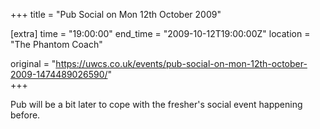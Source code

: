 +++
title = "Pub Social on Mon 12th October 2009"

[extra]
time = "19:00:00"
end_time = "2009-10-12T19:00:00Z"
location = "The Phantom Coach"

original = "https://uwcs.co.uk/events/pub-social-on-mon-12th-october-2009-1474489026590/"    
+++

Pub will be a bit later to cope with the fresher's social event happening before.

